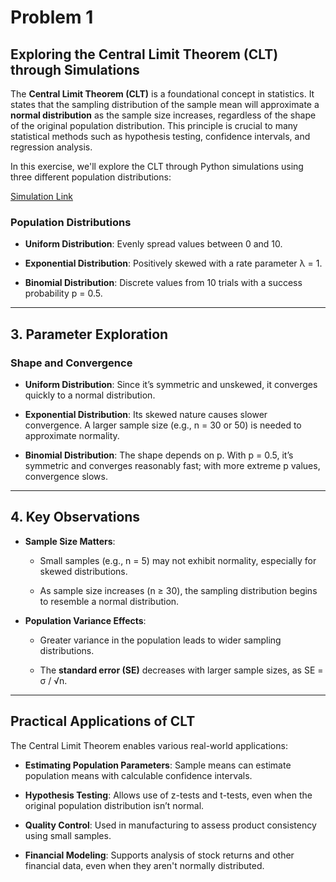 # Problem 1

## Exploring the Central Limit Theorem (CLT) through Simulations

The **Central Limit Theorem (CLT)** is a foundational concept in statistics. It states that the sampling distribution of the sample mean will approximate a **normal distribution** as the sample size increases, regardless of the shape of the original population distribution. This principle is crucial to many statistical methods such as hypothesis testing, confidence intervals, and regression analysis.

In this exercise, we'll explore the CLT through Python simulations using three different population distributions:

[Simulation Link](e.html)

### Population Distributions

- **Uniform Distribution**: Evenly spread values between 0 and 10.

- **Exponential Distribution**: Positively skewed with a rate parameter λ = 1.

- **Binomial Distribution**: Discrete values from 10 trials with a success probability p = 0.5.

---

## 3. Parameter Exploration

### Shape and Convergence

- **Uniform Distribution**: Since it’s symmetric and unskewed, it converges quickly to a normal distribution.

- **Exponential Distribution**: Its skewed nature causes slower convergence. A larger sample size (e.g., n = 30 or 50) is needed to approximate normality.

- **Binomial Distribution**: The shape depends on p. With p = 0.5, it’s symmetric and converges reasonably fast; with more extreme p values, convergence slows.

---

## 4. Key Observations

- **Sample Size Matters**:

  - Small samples (e.g., n = 5) may not exhibit normality, especially for skewed distributions.

  - As sample size increases (n ≥ 30), the sampling distribution begins to resemble a normal distribution.
  
- **Population Variance Effects**:

  - Greater variance in the population leads to wider sampling distributions.

  - The **standard error (SE)** decreases with larger sample sizes, as SE = σ / √n.

---

## Practical Applications of CLT

The Central Limit Theorem enables various real-world applications:

- **Estimating Population Parameters**: Sample means can estimate population means with calculable confidence intervals.

- **Hypothesis Testing**: Allows use of z-tests and t-tests, even when the original population distribution isn’t normal.

- **Quality Control**: Used in manufacturing to assess product consistency using small samples.

- **Financial Modeling**: Supports analysis of stock returns and other financial data, even when they aren't normally distributed.


